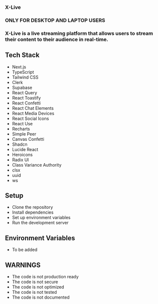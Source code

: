 ### X-Live

### ONLY FOR DESKTOP AND LAPTOP USERS

### X-Live is a live streaming platform that allows users to stream their content to their audience in real-time.

## Tech Stack

- Next.js
- TypeScript
- Tailwind CSS
- Clerk
- Supabase
- React Query
- React Toastify
- React Confetti
- React Chat Elements
- React Media Devices
- React Social Icons
- React Use
- Recharts
- Simple Peer
- Canvas Confetti
- Shadcn
- Lucide React
- Heroicons
- Radix UI
- Class Variance Authority
- clsx
- uuid
- ws

## Setup

- Clone the repository
- Install dependencies
- Set up environment variables
- Run the development server

## Environment Variables

- To be added

## WARNINGS

- The code is not production ready
- The code is not secure
- The code is not optimized
- The code is not tested
- The code is not documented
